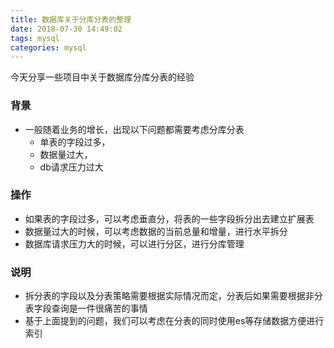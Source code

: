 ```yaml
---
title: 数据库关于分库分表的整理
date: 2018-07-30 14:49:02
tags: mysql
categories: mysql
---
```

今天分享一些项目中关于数据库分库分表的经验

### 背景
- 一般随着业务的增长，出现以下问题都需要考虑分库分表
  - 单表的字段过多，
  - 数据量过大，
  - db请求压力过大

### 操作
- 如果表的字段过多，可以考虑垂直分，将表的一些字段拆分出去建立扩展表
- 数据量过大的时候，可以考虑数据的当前总量和增量，进行水平拆分
- 数据库请求压力大的时候，可以进行分区，进行分库管理

### 说明
- 拆分表的字段以及分表策略需要根据实际情况而定，分表后如果需要根据非分表字段查询是一件很痛苦的事情
- 基于上面提到的问题，我们可以考虑在分表的同时使用es等存储数据方便进行索引
